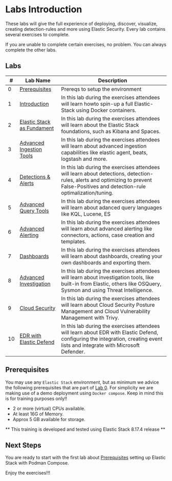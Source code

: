 # Labs Introduction

These labs will give the full experience of deploying, discover, visualize, creating detection-rules and more using Elastic Security. Every lab contains several exercises to complete.

If you are unable to complete certain exercises, no problem. You can always complete the other labs.

## Labs

| #   | Lab Name                                                                             | Description                                                                                                                                                                                                                                                                             |
|------|--------------------------------------------------------------------------------------|------------------------------------------------------------------------------------------------------------------------------------------------------------------------------------------------------------------------------------------------------------------------------------------|
| 0   | [Prerequisites](00-prereqs/README.md) | Prereqs to setup the environment|
| 1   | [Introduction](01-introduction/README.md)| In this lab during the exercises attendees will learn howto spin-up a full Elastic-Stack using Docker containers.|
| 2   | [Elastic Stack as Fundament](02-StackFoundation/README.md) | In this lab during the exercises attendees will learn about the Elastic Stack foundations, such as Kibana and Spaces.|
| 3   | [Advanced Ingestion Tools](03-AdvancedIngestion/README.md) | In this lab during the exercises attendees will learn about advanced ingestion capabilities like elastic agent, beats, logstash and more.|
| 4   | [Detections & Alerts](04-DetectionsAlerts/README.md) | In this lab during the exercises attendees will learn about detections, detection-rules, alerts and optimizing to prevent False-Positives and detection-rule optimalization/tuning.|
| 5   | [Advanced Query Tools](05-AdvancedQuerying/README.md) | In this lab during the exercises attendees will learn about adanced query languages like KQL, Lucene, ES|QL and EQL. We also look at the ECS.|
| 6   | [Advanced Alerting](06-AdvancedAlerting/README.md) | In this lab during the exercises attendees will learn about advanced alerting like connectors, actions, case creation and templates.|
| 7   | [Dashboards](07-Dashboards/README.md) | In this lab during the exercises attendees will learn about dashboards, creating your own dashboards and exporting them.|
| 8   | [Advanced Investigation](08/AdvancedInvestigation/README.md) | In this lab during the exercises attendees will learn about investigation tools, like built-in from Elastic, others like OSQuery, Sysmon and using Threat Intelligence.|
| 9   | [Cloud Security](09-CloudSecurity/README.md) | In this lab during the exercises attendees will learn about Cloud Security Posture Management and Cloud Vulnerability Management with Trivy.|
| 10   | [EDR with Elastic Defend](10-EDRDefend/README.md) | In this lab during the exercises attendees will learn about EDR with Elastic Defend, configuring the integration, creating event lists and integrate with Microsoft Defender.|

## Prerequisites

You may use any `Elastic Stack` environment, but as minimum we advice the following prerequisites that are part of [Lab 0](00-prereqs/README.md). For simplicity we are making use of a demo deployment using `Docker compose`. Keep in mind this is for training purposes only!!

- 2 or more (virtual) CPUs available.
- At least 16G of Memory.
- Approx 5 GB available for storage.

** This training is developed and tested using Elastic Stack 8.17.4 release **

## Next Steps

You are ready to start with the first lab about [Prerequisites](00-prereqs/README.md) setting up Elastic Stack with Podman Compose.

Enjoy the exercises!!!